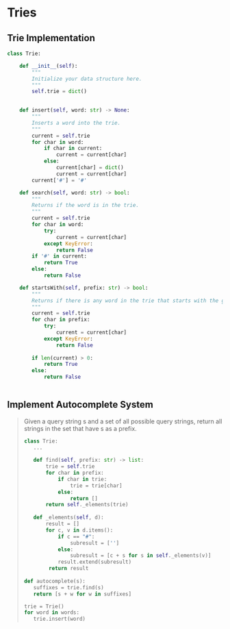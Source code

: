 # Tries

## Trie Implementation

```python
class Trie:

    def __init__(self):
        """
        Initialize your data structure here.
        """
        self.trie = dict()
        

    def insert(self, word: str) -> None:
        """
        Inserts a word into the trie.
        """
        current = self.trie
        for char in word:
            if char in current:
                current = current[char]
            else:
                current[char] = dict()
                current = current[char]
        current['#'] = '#'

    def search(self, word: str) -> bool:
        """
        Returns if the word is in the trie.
        """
        current = self.trie
        for char in word:
            try:
                current = current[char]
            except KeyError:
                return False
        if '#' in current:
            return True
        else:
            return False

    def startsWith(self, prefix: str) -> bool:
        """
        Returns if there is any word in the trie that starts with the given prefix.
        """
        current = self.trie
        for char in prefix:
            try:
                current = current[char]
            except KeyError:
                return False
        
        if len(current) > 0:
            return True
        else:
            return False
        
```

## Implement Autocomplete System

>Given a query string s and a set of all possible query strings, return all strings in the set that have s as a prefix.
>
>```python
>class Trie:
>    ...
>    
>    def find(self, prefix: str) -> list:
>        trie = self.trie
>        for char in prefix:
>            if char in trie:
>                trie = trie[char]
>            else:
>                return []
>        return self._elements(trie)
>    
>    def _elements(self, d):
>        result = []
>        for c, v in d.items():
>            if c == "#":
>                subresult = ['']
>            else:
>                subresult = [c + s for s in self._elements(v)]
>            result.extend(subresult)
>         return result
>    
>def autocomplete(s):
>    suffixes = trie.find(s)
>    return [s + w for w in suffixes]
>
>trie = Trie()
>for word in words:
>    trie.insert(word)
>```
>
>